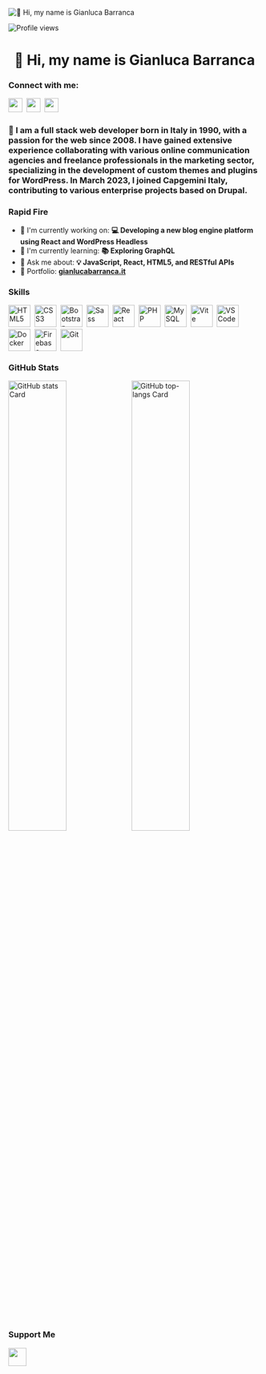 ![👋 Hi, my name is Gianluca Barranca](https://mir-s3-cdn-cf.behance.net/project_modules/max_1200/79731568097599.5b50bca477735.jpg)

![Profile views](https://komarev.com/ghpvc/?username=giaba90&label=Profile%20views&color=0e75b6&style=flat)

<div id="toc">
  <ul align="center" style="list-style: none">
    <summary>
      <h1>
        👋 Hi, my name is Gianluca Barranca
      </h1>
    </summary>
  </ul>
</div>

**<h3 align="left">Connect with me:</h3>** 
<p align="left"><a href="https://www.linkedin.com/in/gianluca-barranca" target="_blank"><img src="https://img.shields.io/badge/LinkedIn-0077B5?style=for-the-badge&logo=linkedin&logoColor=white" height="28" style="margin-right: 4px"></a> <a href="https://www.facebook.com/barrancagianluca" target="_blank"><img src="https://img.shields.io/badge/Facebook-1877F2?style=for-the-badge&logo=facebook&logoColor=white" height="28" style="margin-right: 4px"></a> <a href="https://twitter.com/giaba90" target="_blank"><img src="https://img.shields.io/badge/Twitter-000000?style=for-the-badge&logo=X&logoColor=white" height="28" style="margin-right: 4px"></a></p>

 **<h3 align="left">🚀 I am a full stack web developer born in Italy in 1990, with a passion for the web since 2008. I have gained extensive experience collaborating with various online communication agencies and freelance professionals in the marketing sector, specializing in the development of custom themes and plugins for WordPress. In March 2023, I joined Capgemini Italy, contributing to various enterprise projects based on Drupal.</h3>**

**<h3 align="left">Rapid Fire</h3>**

- 💼 I'm currently working on: **💻 Developing a new blog engine platform using React and WordPress Headless**
- 🌱 I'm currently learning: **📚 Exploring GraphQL**
- 💬 Ask me about: **💡 JavaScript, React, HTML5, and RESTful APIs**
- 📂 Portfolio: **<a href="gianlucabarranca.it" target="_blank">gianlucabarranca.it</a>**

 **<h3 align="left">Skills</h3>**

<div style="display: flex; flex-wrap: wrap; gap: 4px; justify-content: left;"><img src="https://cdn.jsdelivr.net/gh/devicons/devicon@latest/icons/html5/html5-original-wordmark.svg" height="44" alt="HTML5" style="margin-right: 4px"> <img src="https://cdn.jsdelivr.net/gh/devicons/devicon@latest/icons/css3/css3-original-wordmark.svg" height="44" alt="CSS3" style="margin-right: 4px"> <img src="https://cdn.jsdelivr.net/gh/devicons/devicon/icons/bootstrap/bootstrap-original.svg" height="44" alt="Bootstrap" style="margin-right: 4px"> <img src="https://cdn.jsdelivr.net/gh/devicons/devicon/icons/sass/sass-original.svg" height="44" alt="Sass" style="margin-right: 4px"> <img src="https://cdn.jsdelivr.net/gh/devicons/devicon@latest/icons/react/react-original-wordmark.svg" height="44" alt="React" style="margin-right: 4px"> <img src="https://cdn.jsdelivr.net/gh/devicons/devicon/icons/php/php-original.svg" height="44" alt="PHP" style="margin-right: 4px"> <img src="https://cdn.jsdelivr.net/gh/devicons/devicon@latest/icons/mysql/mysql-original-wordmark.svg" height="44" alt="MySQL" style="margin-right: 4px"> <img src="https://cdn.jsdelivr.net/gh/devicons/devicon@latest/icons/vitejs/vitejs-original.svg" height="44" alt="Vite" style="margin-right: 4px"> <img src="https://cdn.jsdelivr.net/gh/devicons/devicon@latest/icons/vscode/vscode-original.svg" height="44" alt="VSCode" style="margin-right: 4px"> <img src="https://cdn.jsdelivr.net/gh/devicons/devicon@latest/icons/docker/docker-original-wordmark.svg" height="44" alt="Docker" style="margin-right: 4px"> <img src="https://cdn.jsdelivr.net/gh/devicons/devicon/icons/firebase/firebase-plain.svg" height="44" alt="Firebase" style="margin-right: 4px"> <img src="https://cdn.jsdelivr.net/gh/devicons/devicon@latest/icons/git/git-original-wordmark.svg" height="44" alt="Git" style="margin-right: 4px"></div>

 **<h3 align="left">GitHub Stats</h3>**

<p align="left">
  <img width="48%" src="https://github-readme-stats.vercel.app/api?username=giaba90&theme=react&hide_title=false&hide_rank=false&show_icons=false&include_all_commits=false&count_private=true&line_height=23" alt="GitHub stats Card" />
  <img width="48%" src="https://github-readme-stats.vercel.app/api/top-langs?username=giaba90&theme=react&hide_title=false&layout=compact&langs_count=6&hide_progress=false&card_width=400" alt="GitHub top-langs Card" />
</p>

 **<h3 align="left">Support Me</h3>**

<p align="left"><a href="https://paypal.me/gianlucabarranca" target="_blank"><img src="https://img.shields.io/badge/PayPal-00457C?style=for-the-badge&logo=paypal&logoColor=white" height="36" style="margin-right: 4px"></a></p>
